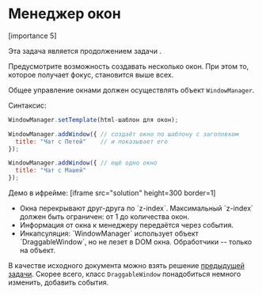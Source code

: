 # Менеджер окон

[importance 5]

Эта задача является продолжением задачи [](/task/draggable-windows).

Предусмотрите возможность создавать несколько окон. При этом то, которое получает фокус, становится выше всех.

Общее управление окнами должен осуществлять объект `WindowManager`.

Синтаксис:

```js
WindowManager.setTemplate(html-шаблон для окон);

WindowManager.addWindow({ // создаёт окно по шаблону с заголовком
  title: "Чат с Петей"    // и показывает его
});

WindowManager.addWindow({ // ещё одно окно
  title: "Чат с Машей"
});
```

Демо в ифрейме:
[iframe src="solution" height=300 border=1]


<ul>
<li>Окна перекрывают друг-друга по `z-index`. Максимальный `z-index` должен быть ограничен: от 1 до количества окон.</li>
<li>Информация от окна к менеджеру передаётся через события.</li>
<li>Инкапсуляция: `WindowManager` использует объект `DraggableWindow`, но не лезет в DOM окна. Обработчики -- только на объект.</li>
</ul>

В качестве исходного документа можно взять решение [предыдущей задачи](/task/draggable-windows). Скорее всего, класс `DraggableWindow` понадобиться немного изменить, добавить события.
